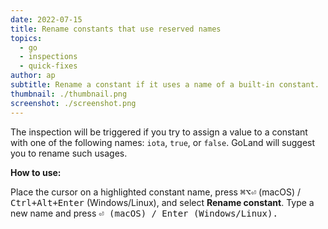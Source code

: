 ```yaml
---
date: 2022-07-15
title: Rename constants that use reserved names
topics:
  - go
  - inspections
  - quick-fixes
author: ap
subtitle: Rename a constant if it uses a name of a built-in constant.
thumbnail: ./thumbnail.png
screenshot: ./screenshot.png
---
```


The inspection will be triggered if you try to assign a value to a constant with one of the following names: `iota`, `true`, or `false`. GoLand will suggest you to rename such usages.

**How to use:**

Place the cursor on a highlighted constant name, press <kbd>⌘⌥⏎</kbd> (macOS) / <kbd>Ctrl+Alt+Enter</kbd> (Windows/Linux), and select **Rename constant**. Type a new name and press <kbd>⏎<kbd/> (macOS) / <kbd>Enter</kbd> (Windows/Linux).
